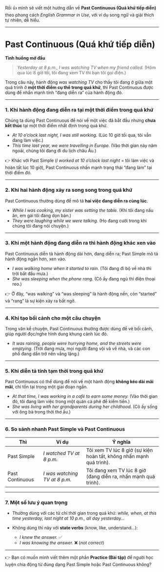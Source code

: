 Rồi 👍 mình sẽ viết một hướng dẫn về **Past Continuous (Quá khứ tiếp diễn)** theo phong cách *English Grammar in Use*, với ví dụ song ngữ và giải thích tự nhiên, dễ hiểu.

---

# Past Continuous (Quá khứ tiếp diễn)

**Tình huống mở đầu**

> *Yesterday at 8 p.m., I was watching TV when my friend called.*
> (Hôm qua lúc 8 giờ tối, tôi đang xem TV thì bạn tôi gọi điện.)

Trong câu này, hành động *was watching TV* cho thấy tôi đang ở giữa một quá trình ở **một thời điểm cụ thể trong quá khứ**, thì Past Continuous được dùng để nhấn mạnh tính “đang diễn ra” của hành động đó.

---

### 1. Khi hành động đang diễn ra tại một thời điểm trong quá khứ

Chúng ta dùng Past Continuous để nói về một việc đã bắt đầu nhưng **chưa kết thúc** tại một thời điểm nhất định trong quá khứ.

* *At 10 o’clock last night, I was still working.*
  (Lúc 10 giờ tối qua, tôi vẫn đang làm việc.)
* *This time last year, we were travelling in Europe.*
  (Vào thời gian này năm ngoái, chúng tôi đang đi du lịch châu Âu.)

👉 Khác với Past Simple (*I worked at 10 o’clock last night* = tôi làm việc và hoàn tất lúc 10 giờ), Past Continuous nhấn mạnh trạng thái “đang làm” tại thời điểm đó.

---

### 2. Khi hai hành động xảy ra song song trong quá khứ

Past Continuous thường dùng để mô tả **hai việc đang diễn ra cùng lúc**.

* *While I was cooking, my sister was setting the table.*
  (Khi tôi đang nấu ăn, em gái tôi đang dọn bàn.)
* *They were laughing while we were talking.*
  (Họ đang cười trong khi chúng tôi đang nói chuyện.)

---

### 3. Khi một hành động đang diễn ra thì hành động khác xen vào

Past Continuous diễn tả hành động dài hơn, đang diễn ra; Past Simple mô tả hành động ngắn hơn, xen vào.

* *I was walking home when it started to rain.*
  (Tôi đang đi bộ về nhà thì trời bắt đầu mưa.)
* *She was sleeping when the phone rang.*
  (Cô ấy đang ngủ thì điện thoại reo.)

👉 Ở đây, “was walking” và “was sleeping” là hành động nền, còn “started” và “rang” là sự kiện xảy ra bất ngờ.

---

### 4. Khi tạo bối cảnh cho một câu chuyện

Trong văn kể chuyện, Past Continuous thường được dùng để vẽ bối cảnh, giúp người đọc/nghe hình dung khung cảnh lúc đó.

* *It was raining, people were hurrying home, and the streets were emptying.*
  (Trời đang mưa, mọi người đang vội vã về nhà, và các con phố đang dần trở nên vắng lặng.)

---

### 5. Khi diễn tả tính tạm thời trong quá khứ

Past Continuous có thể dùng để nói về một hành động **không kéo dài mãi mãi**, chỉ tồn tại trong một giai đoạn ngắn.

* *At that time, I was working in a café to earn some money.*
  (Vào thời gian đó, tôi đang làm việc trong một quán cà phê để kiếm tiền.)
* *She was living with her grandparents during her childhood.*
  (Cô ấy sống với ông bà trong thời thơ ấu.)

---

### 6. So sánh nhanh Past Simple và Past Continuous

| Thì             | Ví dụ                         | Ý nghĩa                                                             |
| --------------- | ----------------------------- | ------------------------------------------------------------------- |
| Past Simple     | *I watched TV at 8 p.m.*      | Tôi xem TV lúc 8 giờ (sự kiện hoàn tất, không nhấn mạnh quá trình). |
| Past Continuous | *I was watching TV at 8 p.m.* | Tôi đang xem TV lúc 8 giờ (đang diễn ra, nhấn mạnh quá trình).      |

---

### 7. Một số lưu ý quan trọng

* Thường dùng với các từ chỉ thời gian trong quá khứ: *while, when, at this time yesterday, last night at 10 p.m., all day yesterday…*
* Không dùng thì này với **state verbs** (know, like, understand…):

  * *I knew the answer.* ✅
  * *I was knowing the answer.* ❌ (*not correct*)

---

👉 Bạn có muốn mình viết thêm một phần **Practice (Bài tập)** để người học luyện chia động từ đúng dạng Past Simple hoặc Past Continuous không?
